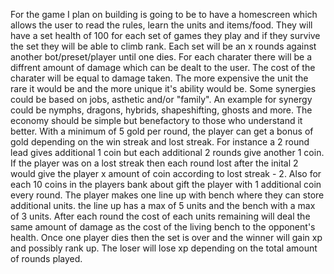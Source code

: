  For the game I plan on building is going to be to have a homescreen which allows the user to read the rules, learn the units  and items/food.   They will have a set health of 100 for each set of games they play and if they survive the set they will be able to climb rank. Each set will be an x rounds against another bot/preset/player until one dies. For each charater there will be a diffrent amount of damage which can be dealt to the user. The cost of the charater will be equal to damage taken. The more expensive the unit the rare it would be and the more unique it's ability would be. Some synergies could be based on jobs, asthetic and/or "family". An example for synergy could be nymphs, dragons, hybrids, shapeshifting, ghosts and more. The economy should be simple but benefactory to those who understand it better. With a minimum of 5 gold per round, the player can get a bonus of gold depending on the win streak and lost streak. For instance a 2 round lead gives additional 1 coin but each additional 2 rounds give another 1 coin. If the player was on a lost streak then each round lost after the inital 2 would give the player x amount of coin according to lost streak - 2. Also for each 10 coins in the players bank about gift the player with 1 additional coin every round. The player makes one line up with bench where they can store additional units. the line up has a max of 5 units and the bench with a max of 3 units. After each round the cost of each units remaining will deal the same amount of damage as the cost of the living bench to the opponent's health. Once one player dies then the set is over and the winner will gain xp and possibly rank up. The loser will lose xp depending on the total amount of rounds played. 
